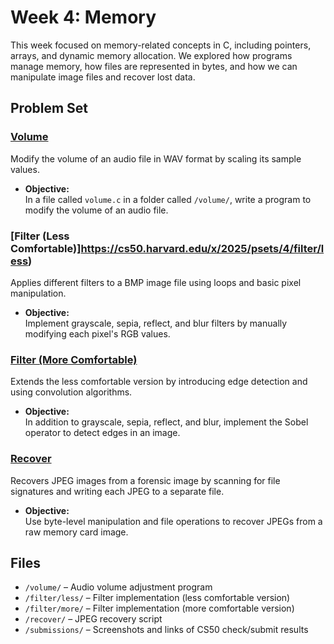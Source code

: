 # Week 4: Memory

This week focused on memory-related concepts in C, including pointers, arrays, and dynamic memory allocation. We explored how programs manage memory, how files are represented in bytes, and how we can manipulate image files and recover lost data.

## Problem Set

### [Volume](https://cs50.harvard.edu/x/2025/psets/4/volume/)  
Modify the volume of an audio file in WAV format by scaling its sample values.

- **Objective:**  
  In a file called `volume.c` in a folder called `/volume/`, write a program to modify the volume of an audio file.

### [Filter (Less Comfortable)]https://cs50.harvard.edu/x/2025/psets/4/filter/less)
Applies different filters to a BMP image file using loops and basic pixel manipulation.

- **Objective:**  
  Implement grayscale, sepia, reflect, and blur filters by manually modifying each pixel's RGB values.

### [Filter (More Comfortable)](https://cs50.harvard.edu/x/2025/psets/4/filter/more)
Extends the less comfortable version by introducing edge detection and using convolution algorithms.

- **Objective:**  
  In addition to grayscale, sepia, reflect, and blur, implement the Sobel operator to detect edges in an image.

### [Recover](https://cs50.harvard.edu/x/2025/psets/4/recover)
Recovers JPEG images from a forensic image by scanning for file signatures and writing each JPEG to a separate file.

- **Objective:**  
  Use byte-level manipulation and file operations to recover JPEGs from a raw memory card image.

## Files

- `/volume/` – Audio volume adjustment program
- `/filter/less/` – Filter implementation (less comfortable version)
- `/filter/more/` – Filter implementation (more comfortable version)
- `/recover/` – JPEG recovery script
- `/submissions/` – Screenshots and links of CS50 check/submit results
